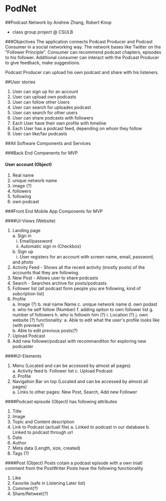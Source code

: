 # PodNet
##Podcast Network
by Andrew Zhang, Robert Knop
- class group project @ CSULB

###Objectives
The application connects Podcast Producer and Podcast Consumer in a social networking way.
The network bases like Twitter on the "Follower Principle". 
Consumer can recommend podcast chapters, episodes to his follower. 
Additional consumer can interact with the Podcast Producer to give feedback, make suggestions.

Podcast Producer can upload his own podcast and share with his listeners.

##User stories

1. User can sign up for an account
2. User can upload own podcasts
3. User can follow other Users
3. User can search for uploades podcast
4. User can search for other users
5. User can share podcasts with followers
6. Each User have their own profile with timeline
7. Each User has a podcast feed, depending on whom they follow
8. User can like/fav podcasts

##All Software Components and Services

###Back End Compenents for MVP

#### User account (Object)
1. Real name
2. unique network name
3. image (?)
4. followers
5. following
6. own podcast

###Front End Mobile App Components for MVP

####UI-Views (Website)
1. Landing page<br />
  a. Sign in<br />
 	&nbsp;&nbsp;&nbsp;i. Email/password<br />
  &nbsp;&nbsp;&nbsp;ii. Automatic sign in (Checkbox)<br />
  b. Sign up<br />
  &nbsp;&nbsp;&nbsp;i. User registers for an account with screen name, email, password, and photo<br />
2. Activity Feed - Shows all the recent activity (mostly posts) of the accounts that they are following.
3. New Post - Allows user to share podcasts
4. Search - Searches archive for posts/podcasts
5. Follower list (all podcast form people you are following, kind of subcription list)
6. Profile<br />
  a. Image (?)
  b. real name Name
  c. unique network name
  d. own podast
  e. who he self follow (Number)
  f. adding opiton to own follower list
  g. number of followers
  h. who is followin him (?)
  i. Location (?)
  j. own website (?)
  functionality:
  a. Able to edit what the user's profile looks like (with preview?)<br />
  b. Able to edit previous posts(?)<br />
7. Upload Podcast
8. Add new follower/podcast with recommanditon for exploring new podcaster

####UI-Elements
1. Menu (Located and can be accessed by almost all pages)<br />
  a. Activity feed
  b. Follower list
  c. Upload Podcast<br />
  d. Profile<br />
2. Navigation Bar on top (Located and can be accessed by almost all pages) <br />
  a. Links to other pages: New Post, Search, Add new Follower<br />

####Podcast episode (Object)
has following attributes

1. Title
2. Image
2. Topic and Content description
3. Link to Podcast (actuall file)
  a. Linked to podcast in our database
  b. Linked to podcast through url
4. Date
5. Author
6. Meta data (Length, size, created)
7. Tags (?)

####Post (Object)
Posts cotain a podcast episode with a own iniatl comment from the PostWriter
Posts have the following functionality

1. Like
2. Favorite (safe in Listening Later list)
3. Comment(?)
4. Share/Retweet(?)
